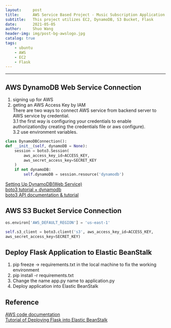 ```yaml
---
layout:     post
title:      AWS Service Based Project - Music Subscription Application
subtitle:   This project utilizes EC2, DynamoDB, S3 Bucket, Flask
date:       2021-05-05
author:     Shuo Wang
header-img: img/post-bg-awslogo.jpg
catalog: true
tags:
    - ubuntu
    - AWS
    - EC2
    - Flask
---
```


---


## AWS DynamoDB Web Service Connection
1. signing up for AWS  
2. geting an AWS Access Key by IAM  
There are two ways to connect AWS service from backend server to AWS service by credential.    
3.1 the first way is configuring your credentials to enable authorization(by creating the credentials file or aws configure).  
3.2 use environment variables.   
```python
class DynamoDBConnection():
def __init__(self, dynamoDB = None):
    session = boto3.Session(
        aws_access_key_id=ACCESS_KEY,
        aws_secret_access_key=SECRET_KEY
    )
    if not dynamoDB:
        self.dynamoDB = session.resource('dynamodb')
```
[Setting Up DynamoDB(Web Service)](https://docs.aws.amazon.com/amazondynamodb/latest/developerguide/SettingUp.DynamoWebService.html)  
[boto3 tutorial + dynamodb](https://www.section.io/engineering-education/python-boto3-and-amazon-dynamodb-programming-tutorial/
)  
[boto3 API documentation & tutorial](https://boto3.amazonaws.com/v1/documentation/api/latest/guide/dynamodb.html
)

## AWS S3 Bucket Service Connection
```python
os.environ['AWS_DEFAULT_REGION'] = 'us-east-1'

self.s3_client = boto3.client('s3', aws_access_key_id=ACCESS_KEY,
aws_secret_access_key=SECRET_KEY)

```

## Deploy Flask Application to Elastic BeanStalk
1. pip freeze -> requirements.txt in the local machine to fix the working environment  
2. pip install -r requirements.txt  
3. Change the name app.py name to application.py  
4. Deploy application into Elastic BeanStalk  




## Reference
[AWS code documentation](https://docs.aws.amazon.com/code-samples/latest/catalog/python-dynamodb-TryDax-01-create-table.py.html
)  
[Tutorial of Deploying Flask into Elastic BeanStalk](https://www.youtube.com/watch?v=dhHOzye-Rms&list=LL&index=17)


